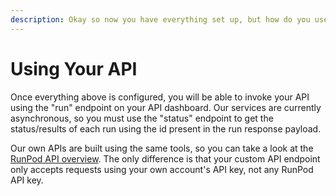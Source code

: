 ```yaml
---
description: Okay so now you have everything set up, but how do you use it?
---
```


# Using Your API

Once everything above is configured, you will be able to invoke your API using the "run" endpoint on your API dashboard. Our services are currently asynchronous, so you must use the "status" endpoint to get the status/results of each run using the id present in the run response payload.

Our own APIs are built using the same tools, so you can take a look at the [RunPod API overview](../../serverless-ai-api/getting-started.md). The only difference is that your custom API endpoint only accepts requests using your own account's API key, not any RunPod API key.
